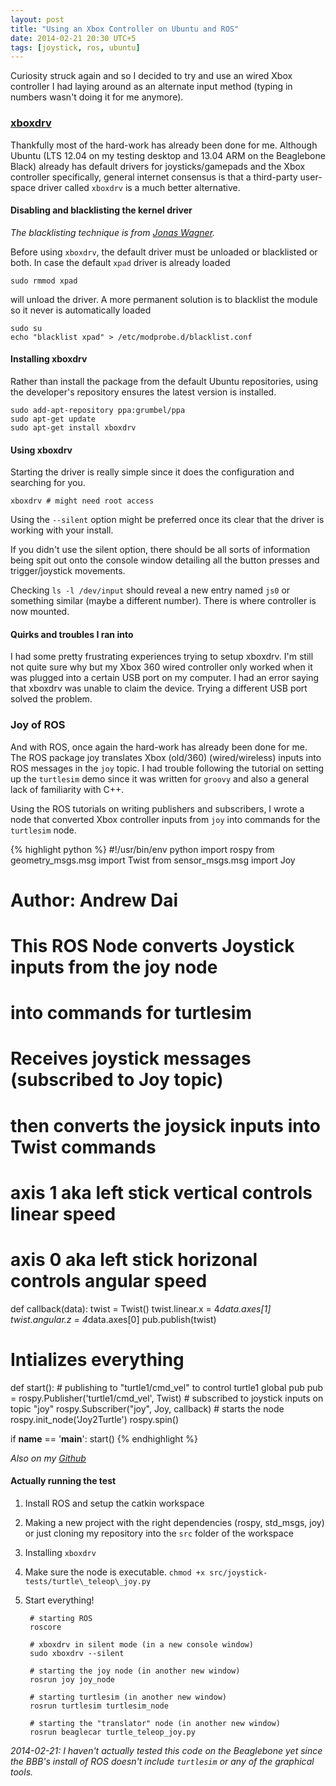 ```yaml
---
layout: post
title: "Using an Xbox Controller on Ubuntu and ROS"
date: 2014-02-21 20:30 UTC+5
tags: [joystick, ros, ubuntu]
---
```


Curiosity struck again and so I decided to try and use an wired Xbox controller
I had laying around as an alternate input method (typing in numbers wasn't
doing it for me anymore).

### [xboxdrv](http://pingus.seul.org/~grumbel/xboxdrv/)

Thankfully most of the hard-work has already been done for me. Although Ubuntu
(LTS 12.04 on my testing desktop and 13.04 ARM on the Beaglebone Black) already
has default drivers for joysticks/gamepads and the Xbox controller specifically,
general internet consensus is that a third-party user-space driver called
`xboxdrv` is a much better alternative.

#### Disabling and blacklisting the kernel driver

_The blacklisting technique is from [Jonas Wagner](http://29a.ch/2013/2/24/xbox-controller-with-ubuntu-steam-xboxdrv)._

Before using `xboxdrv`, the default driver must be unloaded or blacklisted or
both. In case the default `xpad` driver is already loaded

    sudo rmmod xpad

will unload the driver. A more permanent solution is to blacklist the module so
it never is automatically loaded

    sudo su
    echo "blacklist xpad" > /etc/modprobe.d/blacklist.conf

#### Installing xboxdrv

Rather than install the package from the default Ubuntu repositories, using the
developer's repository ensures the latest version is installed.

    sudo add-apt-repository ppa:grumbel/ppa
    sudo apt-get update
    sudo apt-get install xboxdrv

#### Using xboxdrv

Starting the driver is really simple since it does the configuration and
searching for you.

    xboxdrv # might need root access

Using the `--silent` option might be preferred once its clear that the driver is
working with your install.

If you didn't use the silent option, there should be all sorts of information 
being spit out onto the console window detailing all the button presses and
trigger/joystick movements.

Checking `ls -l /dev/input` should reveal a new entry named `js0` or something
similar (maybe a different number). There is where controller is now mounted.

#### Quirks and troubles I ran into

I had some pretty frustrating experiences trying to setup xboxdrv. I'm still not
quite sure why but my Xbox 360 wired controller only worked when it was plugged
into a certain USB port on my computer. I had an error saying that xboxdrv was
unable to claim the device. Trying a different USB port solved the problem.

### Joy of ROS

And with ROS, once again the hard-work has already been done for me. The ROS
package joy translates Xbox (old/360) (wired/wireless) inputs into ROS
messages in the `joy` topic. I had trouble following the tutorial on setting
up the `turtlesim` demo since it was written for `groovy` and also a general
lack of familiarity with C++.

Using the ROS tutorials on writing publishers and subscribers, I wrote a node
that converted Xbox controller inputs from `joy` into commands for the 
`turtlesim` node.

{% highlight python %}
#!/usr/bin/env python
import rospy
from geometry_msgs.msg import Twist
from sensor_msgs.msg import Joy

# Author: Andrew Dai
# This ROS Node converts Joystick inputs from the joy node
# into commands for turtlesim

# Receives joystick messages (subscribed to Joy topic)
# then converts the joysick inputs into Twist commands
# axis 1 aka left stick vertical controls linear speed
# axis 0 aka left stick horizonal controls angular speed
def callback(data):
    twist = Twist()
    twist.linear.x = 4*data.axes[1]
    twist.angular.z = 4*data.axes[0]
    pub.publish(twist)

# Intializes everything
def start():
    # publishing to "turtle1/cmd_vel" to control turtle1
    global pub
    pub = rospy.Publisher('turtle1/cmd_vel', Twist)
    # subscribed to joystick inputs on topic "joy"
    rospy.Subscriber("joy", Joy, callback)
    # starts the node
    rospy.init_node('Joy2Turtle')
    rospy.spin()

if __name__ == '__main__':
    start()
{% endhighlight %}

_Also on my [Github](https://raw.github.com/BunsenMcDubbs/beaglecar/master/src/joystick-tests/turtle_teleop_joy.py)_

#### Actually running the test

1. Install ROS and setup the catkin workspace

2. Making a new project with the right dependencies (rospy, std_msgs, joy)
or just cloning my repository into the `src` folder of the workspace

3. Installing `xboxdrv`

4. Make sure the node is executable. `chmod +x src/joystick-tests/turtle\_teleop\_joy.py`

5. Start everything!

        # starting ROS
        roscore

        # xboxdrv in silent mode (in a new console window)
        sudo xboxdrv --silent

        # starting the joy node (in another new window)
        rosrun joy joy_node

        # starting turtlesim (in another new window)
        rosrun turtlesim turtlesim_node

        # starting the "translator" node (in another new window)
        rosrun beaglecar turtle_teleop_joy.py

_2014-02-21: I haven't actually tested this code on the Beaglebone yet since the
BBB's install of ROS doesn't include `turtlesim` or any of the graphical tools._


